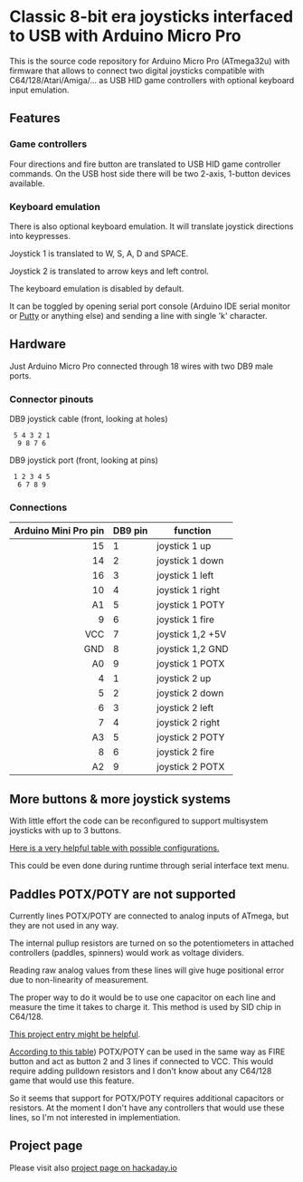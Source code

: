 Classic 8-bit era joysticks interfaced to USB with Arduino Micro Pro
====================================================================

This is the source code repository for Arduino Micro Pro (ATmega32u)
with firmware that allows to connect two digital joysticks compatible with C64/128/Atari/Amiga/...
as USB HID game controllers with optional keyboard input emulation.

Features
--------

### Game controllers

Four directions and fire button are translated to USB HID game controller commands.
On the USB host side there will be two 2-axis, 1-button devices available.

### Keyboard emulation

There is also optional keyboard emulation. It will translate joystick directions into keypresses.

Joystick 1 is translated to W, S, A, D and SPACE.

Joystick 2 is translated to arrow keys and left control.

The keyboard emulation is disabled by default.

It can be toggled by opening serial port console (Arduino IDE serial monitor or [Putty](http://www.chiark.greenend.org.uk/~sgtatham/putty/download.html) or anything else)
and sending a line with single 'k' character.

Hardware
--------

Just Arduino Micro Pro connected through 18 wires with two DB9 male ports.

### Connector pinouts

DB9 joystick cable (front, looking at holes)
````
 5 4 3 2 1
  9 8 7 6
````

DB9 joystick port (front, looking at pins)
````
 1 2 3 4 5
  6 7 8 9
````

### Connections

| Arduino Mini Pro pin | DB9 pin | function |
|---------------------:|---------|----------|
| 15 | 1 | joystick 1 up |
| 14 | 2 | joystick 1 down |
| 16 | 3 | joystick 1 left |
| 10 | 4 | joystick 1 right |
| A1 | 5 | joystick 1 POTY |
| 9  | 6 | joystick 1 fire |
| VCC | 7 | joystick 1,2 +5V |
| GND | 8 | joystick 1,2 GND |
| A0 | 9 | joystick 1 POTX |
| 4 | 1 | joystick 2 up |
| 5 | 2 | joystick 2 down |
| 6 | 3 | joystick 2 left |
| 7 | 4 | joystick 2 right |
| A3 | 5 | joystick 2 POTY |
| 8 | 6 | joystick 2 fire |
| A2 | 9 | joystick 2 POTX |


More buttons & more joystick systems
------------------------------------

With little effort the code can be reconfigured to support multisystem joysticks with up to 3 buttons.

[Here is a very helpful table with possible configurations.](http://wiki.icomp.de/wiki/DB9-Joystick)

This could be even done during runtime through serial interface text menu.

Paddles POTX/POTY are not supported
------------------------------------

Currently lines POTX/POTY are connected to analog inputs of ATmega, but they are not used in any way.

The internal pullup resistors are turned on so the potentiometers in attached controllers (paddles, spinners) would work as voltage dividers.

Reading raw analog values from these lines will give huge positional error due to non-linearity of measurement.

The proper way to do it would be to use one capacitor on each line and measure the time it takes to charge it. This method is used by SID chip in C64/128.

[This project entry might be helpful](https://hackaday.io/project/7941-avercade/log/26877-rewiring-for-dual-atari-controller).

[According to this table](http://wiki.icomp.de/wikti/DB9-Joystick)) POTX/POTY can be used in the same way as FIRE button and act as button 2 and 3 lines if connected to VCC.
This would require adding pulldown resistors and I don't know about any C64/128 game that would use this feature.

So it seems that support for POTX/POTY requires additional capacitors or resistors.
At the moment I don't have any controllers that would use these lines, so I'm not interested in implementiation.

Project page
------------

Please visit also [project page on hackaday.io](https://hackaday.io/project/9552-digital-joystick-8-bit-to-usb-adapter)

